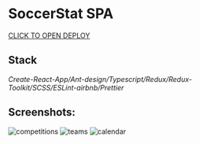 # SoccerStat SPA

[CLICK TO OPEN DEPLOY](https://max-tetslav.github.io/football-score/)

## Stack

_Create-React-App/Ant-design/Typescript/Redux/Redux-Toolkit/SCSS/ESLint-airbnb/Prettier_

## Screenshots:
![competitions](https://user-images.githubusercontent.com/63692030/156893799-8c2357e7-7824-472a-8089-ecec93feee7a.png)
![teams](https://user-images.githubusercontent.com/63692030/156893797-d19d0262-4f6b-45bc-8feb-b1fcfba508d4.png)
![calendar](https://user-images.githubusercontent.com/63692030/156893794-16d5f877-223d-4a78-bb2a-a2738c2da487.png)
